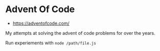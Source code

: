 # Advent Of Code
* https://adventofcode.com/

My attempts at solving the advent of code problems for over the years. 

Run experiements with `node /path/file.js`
